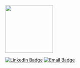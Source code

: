 <img width="150px" src="https://th.bing.com/th/id/R.c1a6fb28529eaa53a94f6b7a04419d1d?rik=WRXeBTyj6eblWw&pid=ImgRaw&r=0">

[![LinkedIn Badge](https://img.shields.io/badge/LinkedIn-Connect-blue?style=for-the-badge&logo=linkedin)](https://www.linkedin.com/in/antonioniet) [![Email Badge](https://img.shields.io/badge/Email-Contact%20Me-red?style=for-the-badge&logo=gmail)](mailto:antonio.couto@sga.pucminas.br)
